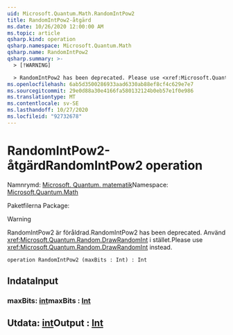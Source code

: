 ```yaml
---
uid: Microsoft.Quantum.Math.RandomIntPow2
title: RandomIntPow2-åtgärd
ms.date: 10/26/2020 12:00:00 AM
ms.topic: article
qsharp.kind: operation
qsharp.namespace: Microsoft.Quantum.Math
qsharp.name: RandomIntPow2
qsharp.summary: >-
  > [!WARNING]

  > RandomIntPow2 has been deprecated. Please use <xref:Microsoft.Quantum.Random.DrawRandomInt> instead.
ms.openlocfilehash: 6ab5d3500286933aad6330ab88ef8cf4c629e7e7
ms.sourcegitcommit: 29e0d88a30e4166fa580132124b0eb57e1f0e986
ms.translationtype: MT
ms.contentlocale: sv-SE
ms.lasthandoff: 10/27/2020
ms.locfileid: "92732678"
---
```

# <a name="randomintpow2-operation"></a><span data-ttu-id="0cc9a-102">RandomIntPow2-åtgärd</span><span class="sxs-lookup"><span data-stu-id="0cc9a-102">RandomIntPow2 operation</span></span>

<span data-ttu-id="0cc9a-103">Namnrymd: [Microsoft. Quantum. matematik](xref:Microsoft.Quantum.Math)</span><span class="sxs-lookup"><span data-stu-id="0cc9a-103">Namespace: [Microsoft.Quantum.Math](xref:Microsoft.Quantum.Math)</span></span>

<span data-ttu-id="0cc9a-104">Paketfilerna [](https://nuget.org/packages/)</span><span class="sxs-lookup"><span data-stu-id="0cc9a-104">Package: [](https://nuget.org/packages/)</span></span>


> [!WARNING]
> <span data-ttu-id="0cc9a-105">RandomIntPow2 är föråldrad.</span><span class="sxs-lookup"><span data-stu-id="0cc9a-105">RandomIntPow2 has been deprecated.</span></span> <span data-ttu-id="0cc9a-106">Använd <xref:Microsoft.Quantum.Random.DrawRandomInt> i stället.</span><span class="sxs-lookup"><span data-stu-id="0cc9a-106">Please use <xref:Microsoft.Quantum.Random.DrawRandomInt> instead.</span></span>



```qsharp
operation RandomIntPow2 (maxBits : Int) : Int
```


## <a name="input"></a><span data-ttu-id="0cc9a-107">Indata</span><span class="sxs-lookup"><span data-stu-id="0cc9a-107">Input</span></span>

### <a name="maxbits--int"></a><span data-ttu-id="0cc9a-108">maxBits: [int](xref:microsoft.quantum.lang-ref.int)</span><span class="sxs-lookup"><span data-stu-id="0cc9a-108">maxBits : [Int](xref:microsoft.quantum.lang-ref.int)</span></span>





## <a name="output--int"></a><span data-ttu-id="0cc9a-109">Utdata: [int](xref:microsoft.quantum.lang-ref.int)</span><span class="sxs-lookup"><span data-stu-id="0cc9a-109">Output : [Int](xref:microsoft.quantum.lang-ref.int)</span></span>

